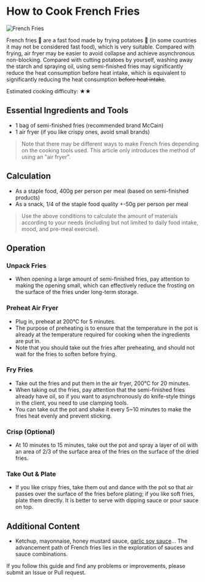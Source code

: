 # How to Cook French Fries

![French Fries](./炸薯条.jpg)

French fries 🍟 are a fast food made by frying potatoes 🥔 (in some countries it may not be considered fast food), which is very suitable. Compared with frying, air fryer may be easier to avoid collapse and achieve asynchronous non-blocking. Compared with cutting potatoes by yourself, washing away the starch and spraying oil, using semi-finished fries may significantly reduce the heat consumption before heat intake, which is equivalent to significantly reducing the heat consumption ~~before heat intake~~.

Estimated cooking difficulty: ★★

## Essential Ingredients and Tools

*   1 bag of semi-finished fries (recommended brand McCain)
*   1 air fryer (if you like crispy ones, avoid small brands)

> Note that there may be different ways to make French fries depending on the cooking tools used. This article only introduces the method of using an "air fryer".

## Calculation

*   As a staple food, 400g per person per meal (based on semi-finished products)
*   As a snack, 1/4 of the staple food quality +-50g per person per meal

> Use the above conditions to calculate the amount of materials according to your needs (including but not limited to daily food intake, mood, and pre-meal exercise).

## Operation

### Unpack Fries

*   When opening a large amount of semi-finished fries, pay attention to making the opening small, which can effectively reduce the frosting on the surface of the fries under long-term storage.

### Preheat Air Fryer

*   Plug in, preheat at 200℃ for 5 minutes.
*   The purpose of preheating is to ensure that the temperature in the pot is already at the temperature required for cooking when the ingredients are put in.
*   Note that you should take out the fries after preheating, and should not wait for the fries to soften before frying.

### Fry Fries

*   Take out the fries and put them in the air fryer, 200℃ for 20 minutes.
*   When taking out the fries, pay attention that the semi-finished fries already have oil, so if you want to asynchronously do knife-style things in the client, you need to use clamping tools.
*   You can take out the pot and shake it every 5~10 minutes to make the fries heat evenly and prevent sticking.

### Crisp (Optional)

*   At 10 minutes to 15 minutes, take out the pot and spray a layer of oil with an area of 2/3 of the surface area of the fries on the surface of the dried fries.

### Take Out & Plate

*   If you like crispy fries, take them out and dance with the pot so that air passes over the surface of the fries before plating; if you like soft fries, plate them directly. It is better to serve with dipping sauce or pour sauce on top.

## Additional Content

*   Ketchup, mayonnaise, honey mustard sauce, [garlic soy sauce](../../condiment/蒜香酱油.md)... The advancement path of French fries lies in the exploration of sauces and sauce combinations.

If you follow this guide and find any problems or improvements, please submit an Issue or Pull request.
